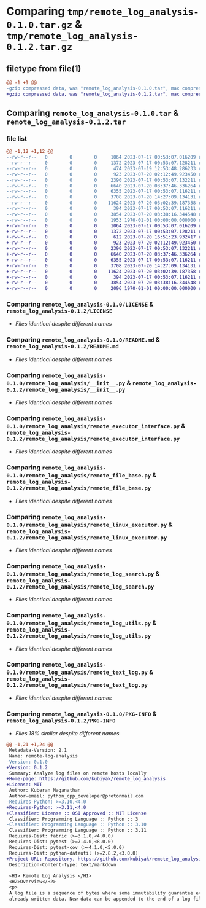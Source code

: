 # Comparing `tmp/remote_log_analysis-0.1.0.tar.gz` & `tmp/remote_log_analysis-0.1.2.tar.gz`

## filetype from file(1)

```diff
@@ -1 +1 @@
-gzip compressed data, was "remote_log_analysis-0.1.0.tar", max compression
+gzip compressed data, was "remote_log_analysis-0.1.2.tar", max compression
```

## Comparing `remote_log_analysis-0.1.0.tar` & `remote_log_analysis-0.1.2.tar`

### file list

```diff
@@ -1,12 +1,12 @@
--rw-r--r--   0        0        0     1064 2023-07-17 00:53:07.016209 remote_log_analysis-0.1.0/LICENSE
--rw-r--r--   0        0        0     1372 2023-07-17 00:53:07.128211 remote_log_analysis-0.1.0/README.md
--rw-r--r--   0        0        0      474 2023-07-19 12:53:48.286233 remote_log_analysis-0.1.0/pyproject.toml
--rw-r--r--   0        0        0      923 2023-07-20 02:12:49.923450 remote_log_analysis-0.1.0/remote_log_analysis/__init__.py
--rw-r--r--   0        0        0     2390 2023-07-17 00:53:07.132211 remote_log_analysis-0.1.0/remote_log_analysis/remote_executor_interface.py
--rw-r--r--   0        0        0     6640 2023-07-20 03:37:46.336264 remote_log_analysis-0.1.0/remote_log_analysis/remote_file_base.py
--rw-r--r--   0        0        0     6355 2023-07-17 00:53:07.116211 remote_log_analysis-0.1.0/remote_log_analysis/remote_linux_executor.py
--rw-r--r--   0        0        0     3708 2023-07-20 14:27:09.134131 remote_log_analysis-0.1.0/remote_log_analysis/remote_log_search.py
--rw-r--r--   0        0        0    11624 2023-07-20 03:02:39.187358 remote_log_analysis-0.1.0/remote_log_analysis/remote_log_utils.py
--rw-r--r--   0        0        0      394 2023-07-17 00:53:07.116211 remote_log_analysis-0.1.0/remote_log_analysis/remote_path_info.py
--rw-r--r--   0        0        0     3854 2023-07-20 03:38:16.344548 remote_log_analysis-0.1.0/remote_log_analysis/remote_text_log.py
--rw-r--r--   0        0        0     1953 1970-01-01 00:00:00.000000 remote_log_analysis-0.1.0/PKG-INFO
+-rw-r--r--   0        0        0     1064 2023-07-17 00:53:07.016209 remote_log_analysis-0.1.2/LICENSE
+-rw-r--r--   0        0        0     1372 2023-07-17 00:53:07.128211 remote_log_analysis-0.1.2/README.md
+-rw-r--r--   0        0        0      612 2023-07-20 16:51:23.932417 remote_log_analysis-0.1.2/pyproject.toml
+-rw-r--r--   0        0        0      923 2023-07-20 02:12:49.923450 remote_log_analysis-0.1.2/remote_log_analysis/__init__.py
+-rw-r--r--   0        0        0     2390 2023-07-17 00:53:07.132211 remote_log_analysis-0.1.2/remote_log_analysis/remote_executor_interface.py
+-rw-r--r--   0        0        0     6640 2023-07-20 03:37:46.336264 remote_log_analysis-0.1.2/remote_log_analysis/remote_file_base.py
+-rw-r--r--   0        0        0     6355 2023-07-17 00:53:07.116211 remote_log_analysis-0.1.2/remote_log_analysis/remote_linux_executor.py
+-rw-r--r--   0        0        0     3708 2023-07-20 14:27:09.134131 remote_log_analysis-0.1.2/remote_log_analysis/remote_log_search.py
+-rw-r--r--   0        0        0    11624 2023-07-20 03:02:39.187358 remote_log_analysis-0.1.2/remote_log_analysis/remote_log_utils.py
+-rw-r--r--   0        0        0      394 2023-07-17 00:53:07.116211 remote_log_analysis-0.1.2/remote_log_analysis/remote_path_info.py
+-rw-r--r--   0        0        0     3854 2023-07-20 03:38:16.344548 remote_log_analysis-0.1.2/remote_log_analysis/remote_text_log.py
+-rw-r--r--   0        0        0     2096 1970-01-01 00:00:00.000000 remote_log_analysis-0.1.2/PKG-INFO
```

### Comparing `remote_log_analysis-0.1.0/LICENSE` & `remote_log_analysis-0.1.2/LICENSE`

 * *Files identical despite different names*

### Comparing `remote_log_analysis-0.1.0/README.md` & `remote_log_analysis-0.1.2/README.md`

 * *Files identical despite different names*

### Comparing `remote_log_analysis-0.1.0/remote_log_analysis/__init__.py` & `remote_log_analysis-0.1.2/remote_log_analysis/__init__.py`

 * *Files identical despite different names*

### Comparing `remote_log_analysis-0.1.0/remote_log_analysis/remote_executor_interface.py` & `remote_log_analysis-0.1.2/remote_log_analysis/remote_executor_interface.py`

 * *Files identical despite different names*

### Comparing `remote_log_analysis-0.1.0/remote_log_analysis/remote_file_base.py` & `remote_log_analysis-0.1.2/remote_log_analysis/remote_file_base.py`

 * *Files identical despite different names*

### Comparing `remote_log_analysis-0.1.0/remote_log_analysis/remote_linux_executor.py` & `remote_log_analysis-0.1.2/remote_log_analysis/remote_linux_executor.py`

 * *Files identical despite different names*

### Comparing `remote_log_analysis-0.1.0/remote_log_analysis/remote_log_search.py` & `remote_log_analysis-0.1.2/remote_log_analysis/remote_log_search.py`

 * *Files identical despite different names*

### Comparing `remote_log_analysis-0.1.0/remote_log_analysis/remote_log_utils.py` & `remote_log_analysis-0.1.2/remote_log_analysis/remote_log_utils.py`

 * *Files identical despite different names*

### Comparing `remote_log_analysis-0.1.0/remote_log_analysis/remote_text_log.py` & `remote_log_analysis-0.1.2/remote_log_analysis/remote_text_log.py`

 * *Files identical despite different names*

### Comparing `remote_log_analysis-0.1.0/PKG-INFO` & `remote_log_analysis-0.1.2/PKG-INFO`

 * *Files 18% similar despite different names*

```diff
@@ -1,21 +1,24 @@
 Metadata-Version: 2.1
 Name: remote-log-analysis
-Version: 0.1.0
+Version: 0.1.2
 Summary: Analyze log files on remote hosts locally
+Home-page: https://github.com/kubiyak/remote_log_analysis
+License: MIT
 Author: Kuberan Naganathan
 Author-email: python_cpp_developer@protonmail.com
-Requires-Python: >=3.10,<4.0
+Requires-Python: >=3.11,<4.0
+Classifier: License :: OSI Approved :: MIT License
 Classifier: Programming Language :: Python :: 3
-Classifier: Programming Language :: Python :: 3.10
 Classifier: Programming Language :: Python :: 3.11
 Requires-Dist: fabric (>=3.1.0,<4.0.0)
 Requires-Dist: pytest (>=7.4.0,<8.0.0)
 Requires-Dist: pytest-cov (>=4.1.0,<5.0.0)
 Requires-Dist: python-dateutil (>=2.8.2,<3.0.0)
+Project-URL: Repository, https://github.com/kubiyak/remote_log_analysis
 Description-Content-Type: text/markdown
 
 <H1> Remote Log Analysis </H1>
 <H2>Overview</H2>
 <p>
 A log file is a sequence of bytes where some immutability guarantee exists for
 already written data. New data can be appended to the end of a log file but bytes
```

